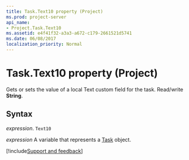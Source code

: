 ```yaml
---
title: Task.Text10 property (Project)
ms.prod: project-server
api_name:
- Project.Task.Text10
ms.assetid: e4f41f32-a3a3-a672-c179-2661521d5741
ms.date: 06/08/2017
localization_priority: Normal
---
```



# Task.Text10 property (Project)

Gets or sets the value of a local Text custom field for the task. Read/write  **String**.


## Syntax

_expression_. `Text10`

_expression_ A variable that represents a [Task](./Project.Task.md) object.

[!include[Support and feedback](~/includes/feedback-boilerplate.md)]